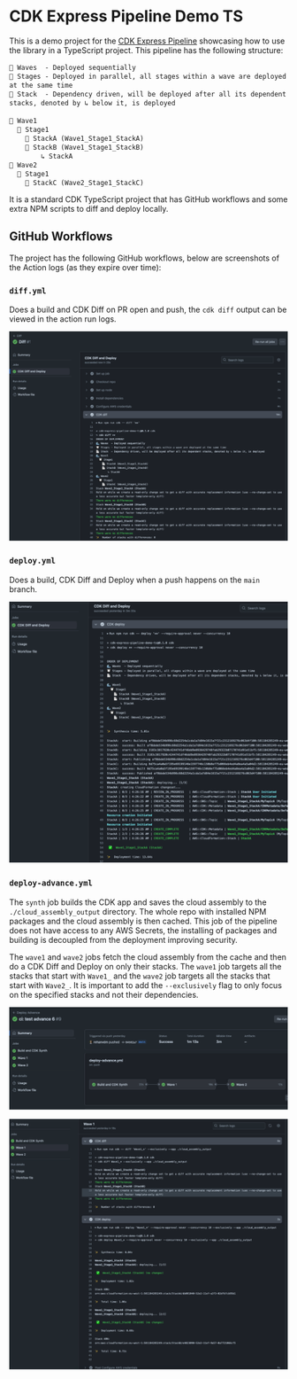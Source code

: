 # CDK Express Pipeline Demo TS

This is a demo project for the [CDK Express Pipeline](https://github.com/rehanvdm/cdk-express-pipeline) showcasing
how to use the library in a TypeScript project. This pipeline has the following structure:

```plaintext
🌊 Waves  - Deployed sequentially
🔲 Stages - Deployed in parallel, all stages within a wave are deployed at the same time
📄 Stack  - Dependency driven, will be deployed after all its dependent stacks, denoted by ↳ below it, is deployed

🌊 Wave1
  🔲 Stage1
    📄 StackA (Wave1_Stage1_StackA)
    📄 StackB (Wave1_Stage1_StackB)
        ↳ StackA
🌊 Wave2
  🔲 Stage1
    📄 StackC (Wave2_Stage1_StackC)
```

It is a standard CDK TypeScript project that has GitHub workflows and some extra NPM scripts to diff and deploy locally.

## GitHub Workflows

The project has the following GitHub workflows, below are screenshots of the Action logs (as they expire over time):

### `diff.yml`

Does a build and CDK Diff on PR open and push, the `cdk diff` output can be viewed in the action run logs.

![diff.png](docs/_imgs/diff.png)

### `deploy.yml`

Does a build, CDK Diff and Deploy when a push happens on the `main` branch.

![img.png](docs/_imgs/deploy.png)

### `deploy-advance.yml`

The `synth` job builds the CDK app and saves the cloud assembly to the `./cloud_assembly_output` directory. The whole
repo with installed NPM packages and the cloud assembly is then cached. This job of the pipeline does not have access
to any AWS Secrets, the installing of packages and building is decoupled from the deployment improving security.

The `wave1` and `wave2` jobs fetch the cloud assembly from the cache and then do a CDK Diff and Deploy on only their
stacks. The `wave1` job targets all the stacks that start with `Wave1_` and the `wave2` job targets all the stacks that
start with `Wave2_`. It is important to add the `--exclusively` flag to only focus on the specified stacks and not their
dependencies.

![deploy_adv.png](docs/_imgs/deploy_adv.png)

![deploy_adv_1.png](docs/_imgs/deploy_adv_1.png)